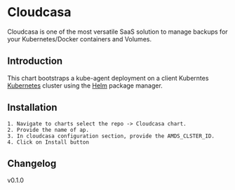 # Cloudcasa
Cloudcasa is one of the most versatile SaaS solution to manage backups for your Kubernetes/Docker containers and Volumes.

## Introduction

This chart bootstraps a kube-agent deployment on a client Kuberntes [Kubernetes](http://kubernetes.io) cluster using the [Helm](https://helm.sh) package manager.

## Installation
```
1. Navigate to charts select the repo -> Cloudcasa chart.
2. Provide the name of ap.
3. In cloudcasa configuration section, provide the AMDS_CLSTER_ID.
4. Click on Install button
```

## Changelog
v0.1.0
